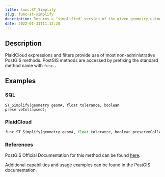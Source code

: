 ```yaml
---
title: func.ST_Simplify
slug: func-st-simplify
description: Returns a "simplified" version of the given geometry using the Douglas-Peucker algorithm
date: 2022-01-31T11:12:28
---
```



## Description


PlaidCloud expressions and filters provide use of most non-administrative PostGIS methods. PostGIS methods are accessed by prefixing the standard method name with `func.`.



## Examples


### SQL



```
ST_Simplify(geometry geomA, float tolerance, boolean preserveCollapsed);
```


### PlaidCloud



```python
func.ST_Simplify(geometry geomA, float tolerance, boolean preserveCollapsed)
```


### References


PostGIS Official Documentation for this method can be found [here](https://postgis.net/docs/manual-3.1/ST_Simplify.html).



Additional capabilities and usage examples can be found in the PostGIS documentation.

